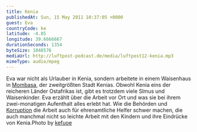 ```yaml
---
title: Kenia
publishedAt: Sun, 15 May 2011 10:37:05 +0000
guest: Eva
countryCode: ke
latitude: -4.05
longitude: 39.6666667
durationSeconds: 1354
byteSize: 1048576 
mediaUrl: http://luftpost-podcast.de/media/luftpost12-kenia.mp3
mimeType: audio/mpeg
---
```


Eva war nicht als Urlauber in Kenia, sondern arbeitete in einem Waisenhaus in [Mombasa](http://de.wikipedia.org/wiki/Mombasa), der zweitgrößten Stadt Kenias. Obwohl Kenia eins der reicheren Länder Ostafrikas ist, gibt es trotzdem viele Slmus und Waisenkinder. Eva erzählt über die Arbeit vor Ort und was sie bei ihrem zwei-monatigen Aufenthalt alles erlebt hat. Wie die Behörden und [Korruption](http://www.taz.de/1/politik/afrika/artikel/1/das-geschaeft-mit-dem-hunger/) die Arbeit auch für ehrenamtliche Helfer schwer machen, die auch manchmal nicht so leichte Arbeit mit den Kindern und ihre Eindrücke von Kenia.Photo by [kefuoe](http://www.flickr.com/photos/bigheadedbrownie/190321330/)
